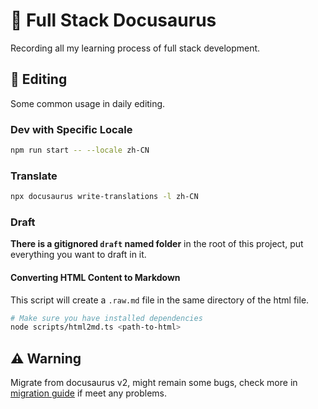 # 🐸 Full Stack Docusaurus

Recording all my learning process of full stack development.

## 📝 Editing

Some common usage in daily editing.

### Dev with Specific Locale

```bash
npm run start -- --locale zh-CN
```

### Translate

```bash
npx docusaurus write-translations -l zh-CN
```

### Draft

**There is a gitignored `draft` named folder** in the root of this project,
put everything you want to draft in it.

#### Converting HTML Content to Markdown

This script will create a `.raw.md` file in the same directory of the html file.

```bash
# Make sure you have installed dependencies
node scripts/html2md.ts <path-to-html>
```

## ⚠️ Warning

Migrate from docusaurus v2, might remain some bugs,
check more in [migration guide](https://docusaurus.io/docs/migration/v3) if meet any problems.
